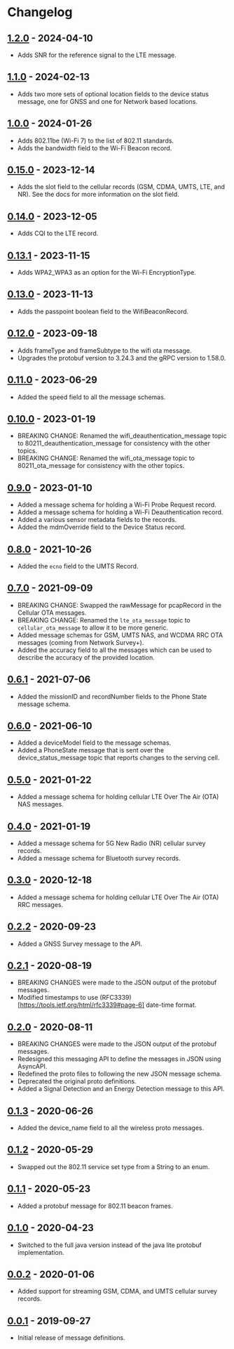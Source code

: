 # Changelog

## [1.2.0](https://github.com/christianrowlands/network-survey-messaging/releases/tag/v1.2.0) - 2024-04-10
* Adds SNR for the reference signal to the LTE message.

## [1.1.0](https://github.com/christianrowlands/network-survey-messaging/releases/tag/v1.1.0) - 2024-02-13
* Adds two more sets of optional location fields to the device status message, one for GNSS and one for Network based locations.

## [1.0.0](https://github.com/christianrowlands/network-survey-messaging/releases/tag/v1.0.0) - 2024-01-26
* Adds 802.11be (Wi-Fi 7) to the list of 802.11 standards.
* Adds the bandwidth field to the Wi-Fi Beacon record.

## [0.15.0](https://github.com/christianrowlands/network-survey-messaging/releases/tag/v0.15.0) - 2023-12-14
* Adds the slot field to the cellular records (GSM, CDMA, UMTS, LTE, and NR). See the docs for more information on the slot field.

## [0.14.0](https://github.com/christianrowlands/network-survey-messaging/releases/tag/v0.14.0) - 2023-12-05
* Adds CQI to the LTE record.

## [0.13.1](https://github.com/christianrowlands/network-survey-messaging/releases/tag/v0.13.1) - 2023-11-15
* Adds WPA2_WPA3 as an option for the Wi-Fi EncryptionType.

## [0.13.0](https://github.com/christianrowlands/network-survey-messaging/releases/tag/v0.13.0) - 2023-11-13
* Adds the passpoint boolean field to the WifiBeaconRecord.

## [0.12.0](https://github.com/christianrowlands/network-survey-messaging/releases/tag/v0.12.0) - 2023-09-18
* Adds frameType and frameSubtype to the wifi ota message.
* Upgrades the protobuf version to 3.24.3 and the gRPC version to 1.58.0.

## [0.11.0](https://github.com/christianrowlands/network-survey-messaging/releases/tag/v0.11.0) - 2023-06-29
* Added the speed field to all the message schemas.

## [0.10.0](https://github.com/christianrowlands/network-survey-messaging/releases/tag/v0.10.0) - 2023-01-19
* BREAKING CHANGE: Renamed the wifi_deauthentication_message topic to 80211_deauthentication_message for consistency with the other topics.
* BREAKING CHANGE: Renamed the wifi_ota_message topic to 80211_ota_message for consistency with the other topics.

## [0.9.0](https://github.com/christianrowlands/network-survey-messaging/releases/tag/v0.9.0) - 2023-01-10
* Added a message schema for holding a Wi-Fi Probe Request record.
* Added a message schema for holding a Wi-Fi Deauthentication record.
* Added a various sensor metadata fields to the records.
* Added the mdmOverride field to the Device Status record.

## [0.8.0](https://github.com/christianrowlands/network-survey-messaging/releases/tag/v0.8.0) - 2021-10-26
* Added the `ecno` field to the UMTS Record.

## [0.7.0](https://github.com/christianrowlands/network-survey-messaging/releases/tag/v0.7.0) - 2021-09-09
* BREAKING CHANGE: Swapped the rawMessage for pcapRecord in the Cellular OTA messages.
* BREAKING CHANGE: Renamed the `lte_ota_message` topic to `cellular_ota_message` to allow it to be more generic.
* Added message schemas for GSM, UMTS NAS, and WCDMA RRC OTA messages (coming from Network Survey+).
* Added the accuracy field to all the messages which can be used to describe the accuracy of the provided location.

## [0.6.1](https://github.com/christianrowlands/network-survey-messaging/releases/tag/v0.6.1) - 2021-07-06
* Added the missionID and recordNumber fields to the Phone State message schema.

## [0.6.0](https://github.com/christianrowlands/network-survey-messaging/releases/tag/v0.6.0) - 2021-06-10
* Added a deviceModel field to the message schemas.
* Added a PhoneState message that is sent over the device_status_message topic that reports changes to the serving cell.

## [0.5.0](https://github.com/christianrowlands/network-survey-messaging/releases/tag/v0.5.0) - 2021-01-22
* Added a message schema for holding cellular LTE Over The Air (OTA) NAS messages.

## [0.4.0](https://github.com/christianrowlands/network-survey-messaging/releases/tag/v0.4.0) - 2021-01-19
* Added a message schema for 5G New Radio (NR) cellular survey records.
* Added a message schema for Bluetooth survey records.

## [0.3.0](https://github.com/christianrowlands/network-survey-messaging/releases/tag/v0.3.0) - 2020-12-18
* Added a message schema for holding cellular LTE Over The Air (OTA) RRC messages.

## [0.2.2](https://github.com/christianrowlands/network-survey-messaging/releases/tag/v0.2.2) - 2020-09-23
* Added a GNSS Survey message to the API.

## [0.2.1](https://github.com/christianrowlands/network-survey-messaging/releases/tag/v0.2.1) - 2020-08-19
* BREAKING CHANGES were made to the JSON output of the protobuf messages.
* Modified timestamps to use (RFC3339)[https://tools.ietf.org/html/rfc3339#page-6] date-time format.

## [0.2.0](https://github.com/christianrowlands/network-survey-messaging/releases/tag/v0.2.0) - 2020-08-11
* BREAKING CHANGES were made to the JSON output of the protobuf messages.
* Redesigned this messaging API to define the messages in JSON using AsyncAPI.
* Redefined the proto files to following the new JSON message schema.
* Deprecated the original proto definitions.
* Added a Signal Detection and an Energy Detection message to this API.

## [0.1.3](https://github.com/christianrowlands/network-survey-messaging/releases/tag/v0.1.3) - 2020-06-26
* Added the device_name field to all the wireless proto messages.

## [0.1.2](https://github.com/christianrowlands/network-survey-messaging/releases/tag/v0.1.2) - 2020-05-29
* Swapped out the 802.11 service set type from a String to an enum.

## [0.1.1](https://github.com/christianrowlands/network-survey-messaging/releases/tag/v0.1.1) - 2020-05-23
* Added a protobuf message for 802.11 beacon frames.

## [0.1.0](https://github.com/christianrowlands/network-survey-messaging/releases/tag/v0.1.0) - 2020-04-23
* Switched to the full java version instead of the java lite protobuf implementation.

## [0.0.2](https://github.com/christianrowlands/network-survey-messaging/releases/tag/release-0.0.2) - 2020-01-06
* Added support for streaming GSM, CDMA, and UMTS cellular survey records.

## [0.0.1](https://github.com/christianrowlands/network-survey-messaging/releases/tag/release-0.0.1) - 2019-09-27
* Initial release of message definitions.
